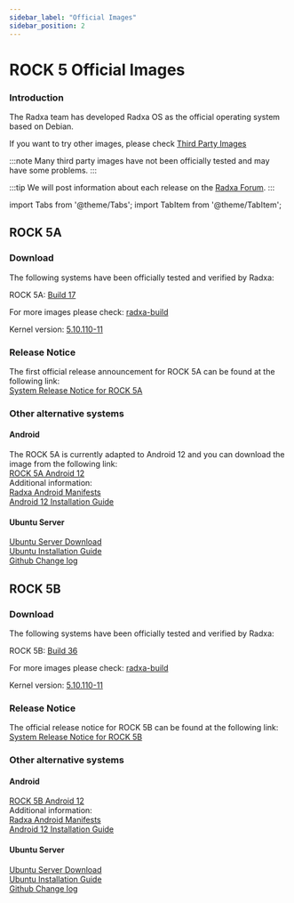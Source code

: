 ```yaml
---
sidebar_label: "Official Images"
sidebar_position: 2
---
```


# ROCK 5 Official Images

### Introduction

The Radxa team has developed Radxa OS as the official operating system based on Debian.

If you want to try other images, please check [Third Party Images](/rock5/alt-os)

:::note
Many third party images have not been officially tested and may have some problems.
:::

:::tip
We will post information about each release on the [Radxa Forum](https://forum.radxa.com/).
:::

import Tabs from '@theme/Tabs';
import TabItem from '@theme/TabItem';

<Tabs>
<TabItem value="ROCK 5A" label="ROCK 5A" default>

## ROCK 5A

### Download

The following systems have been officially tested and verified by Radxa:

ROCK 5A: [Build 17](https://github.com/radxa-build/rock-5a/releases/download/b17/rock-5a_debian_bullseye_kde_b17.img.xz)

For more images please check: [radxa-build](https://github.com/radxa-build/rock-5a/releases/latest)

Kernel version: [5.10.110-11](https://github.com/radxa-pkg/linux-rockchip/releases/tag/5.10.110-11)

### Release Notice

The first official release announcement for ROCK 5A can be found at the following link:  
[System Release Notice for ROCK 5A](https://forum.radxa.com/t/230428-system-release-notice-for-rock-5a/16275)

### Other alternative systems

#### Android

The ROCK 5A is currently adapted to Android 12 and you can download the image from the following link:  
[ROCK 5A Android 12](https://github.com/radxa/manifests/releases/tag/Android12_rk12)  
Additional information:  
[Radxa Android Manifests](https://github.com/radxa/manifests)  
[Android 12 Installation Guide](https://wiki.radxa.com/Rock5/guide/android12)

#### Ubuntu Server

[Ubuntu Server Download](https://github.com/radxa-build/rock-5a/releases)  
[Ubuntu Installation Guide](https://wiki.radxa.com/Rock5/linux/ubuntu)  
[Github Change log](https://github.com/radxa/debos-radxa/releases/latest)

</TabItem>
<TabItem value="ROCK 5B" label="ROCK 5B">

## ROCK 5B

### Download

The following systems have been officially tested and verified by Radxa:

ROCK 5B: [Build 36](https://github.com/radxa-build/rock-5b/releases/download/b36/rock-5b_debian_bullseye_kde_b36.img.xz)

For more images please check: [radxa-build](https://github.com/radxa-build/rock-5b/releases/latest)

Kernel version: [5.10.110-11](https://github.com/radxa-pkg/linux-rockchip/releases/tag/5.10.110-11)

### Release Notice

The official release notice for ROCK 5B can be found at the following link:  
[System Release Notice for ROCK 5B](https://forum.radxa.com/t/230526-system-release-notice-for-rock-5b/16809)

### Other alternative systems

#### Android

[ROCK 5B Android 12](https://github.com/radxa/manifests/releases/tag/Rock-android12-20230315)  
Additional information:  
[Radxa Android Manifests](https://github.com/radxa/manifests)  
[Android 12 Installation Guide](https://wiki.radxa.com/Rock5/guide/android12)

#### Ubuntu Server

[Ubuntu Server Download](https://github.com/radxa-build/rock-5b/releases)  
[Ubuntu Installation Guide](https://wiki.radxa.com/Rock5/linux/ubuntu)  
[Github Change log](https://github.com/radxa/debos-radxa/releases/latest)

</TabItem>
</Tabs>

